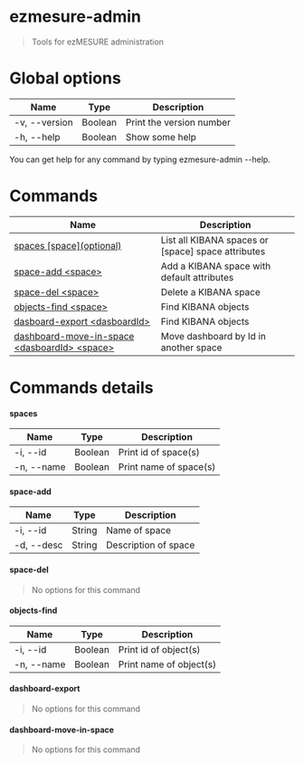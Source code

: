 # ezmesure-admin

> Tools for ezMESURE administration

# Global options
| Name | Type | Description |
| --- | --- | --- |
| -v, --version | Boolean | Print the version number |
| -h, --help | Boolean | Show some help |
You can get help for any command by typing ezmesure-admin <command> --help.

# Commands
| Name | Description |
| --- | --- |
| [spaces [space]\(optional)](#spaces) | List all KIBANA spaces or [space] space attributes |
| [space-add \<space>](#space-add) | Add a KIBANA space with default attributes |
| [space-del \<space>](#space-del) | Delete a KIBANA space |
| [objects-find \<space>](#objects-find) | Find KIBANA objects |
| [dasboard-export \<dasboardId>](#dasboard-export) | Find KIBANA objects |
| [dashboard-move-in-space \<dasboardId> \<space>](#dashboard-move-in-space) | Move dashboard by Id in another space |

# Commands details
#### spaces
| Name | Type | Description |
| --- | --- | --- |
| -i, --id | Boolean | Print id of space(s) |
| -n, --name | Boolean | Print name of space(s) |

#### space-add
| Name | Type | Description |
| --- | --- | --- |
| -i, --id | String | Name of space |
| -d, --desc | String | Description of space |

#### space-del
> No options for this command

#### objects-find
| Name | Type | Description |
| --- | --- | --- |
| -i, --id | Boolean | Print id of object(s) |
| -n, --name | Boolean | Print name of object(s) |

#### dashboard-export
> No options for this command

#### dashboard-move-in-space
> No options for this command